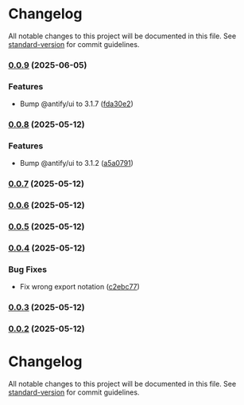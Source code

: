 # Changelog

All notable changes to this project will be documented in this file. See [standard-version](https://github.com/conventional-changelog/standard-version) for commit guidelines.

### [0.0.9](https://github.com/antify/default-template/compare/v0.0.8...v0.0.9) (2025-06-05)


### Features

* Bump @antify/ui to 3.1.7 ([fda30e2](https://github.com/antify/default-template/commit/fda30e2ddc35682f7239df881257fd9fc0863b76))

### [0.0.8](https://github.com/antify/default-template/compare/v0.0.7...v0.0.8) (2025-05-12)


### Features

* Bump @antify/ui to 3.1.2 ([a5a0791](https://github.com/antify/default-template/commit/a5a0791f39973eda89ad029845857cb8c23e3da9))

### [0.0.7](https://github.com/antify/default-template/compare/v0.0.6...v0.0.7) (2025-05-12)

### [0.0.6](https://github.com/antify/default-template/compare/v0.0.5...v0.0.6) (2025-05-12)

### [0.0.5](https://github.com/antify/default-template/compare/v0.0.4...v0.0.5) (2025-05-12)

### [0.0.4](https://github.com/antify/default-template/compare/v0.0.3...v0.0.4) (2025-05-12)


### Bug Fixes

* Fix wrong export notation ([c2ebc77](https://github.com/antify/default-template/commit/c2ebc77b8c8675132981e81cf8da036ddddcc43c))

### [0.0.3](https://github.com/antify/default-template/compare/v0.0.2...v0.0.3) (2025-05-12)

### [0.0.2](https://github.com/antify/default-template/compare/v0.0.1...v0.0.2) (2025-05-12)

# Changelog

All notable changes to this project will be documented in this file. See [standard-version](https://github.com/conventional-changelog/standard-version) for commit guidelines.

